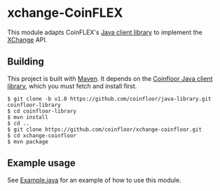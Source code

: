 # xchange-CoinFLEX

This module adapts CoinFLEX's [Java client library][java-library] to implement the [XChange][] API.

[java-library]: https://github.com/coinfloor/java-library
[XChange]: http://knowm.org/open-source/xchange/

## Building

This project is built with [Maven][]. It depends on the [Coinfloor Java client library][java-library], which you must fetch and install first.

```
$ git clone -b v1.0 https://github.com/coinfloor/java-library.git coinfloor-library
$ cd coinfloor-library
$ mvn install
$ cd ..
$ git clone https://github.com/coinfloor/xchange-coinfloor.git
$ cd xchange-coinfloor
$ mvn package
```

[Maven]: https://maven.apache.org/

## Example usage

See [Example.java][] for an example of how to use this module.

[Example.java]: https://github.com/coinfloor/xchange-coinfloor/blob/master/src/test/java/uk/co/coinfloor/xchange/Example.java
